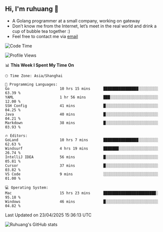 ## Hi, I'm ruhuang 👋

- A Golang programmer at a small company, working on gateway
- Don’t know me from the Internet, let’s meet in the real world and drink a cup of bubble tea together :)
- Feel free to contact me via [email](mailto:ruhuang2001@gmail.com)
<!--START_SECTION:waka-->
![Code Time](http://img.shields.io/badge/Code%20Time-467%20hrs%2018%20mins-blue)

![Profile Views](http://img.shields.io/badge/Profile%20Views-4-blue)

📊 **This Week I Spent My Time On** 

```text
🕑︎ Time Zone: Asia/Shanghai

💬 Programming Languages: 
Go                       10 hrs 15 mins      ████████████████░░░░░░░░░   63.39 % 
YAML                     1 hr 56 mins        ███░░░░░░░░░░░░░░░░░░░░░░   12.00 % 
SSH Config               41 mins             █░░░░░░░░░░░░░░░░░░░░░░░░   04.25 % 
Java                     40 mins             █░░░░░░░░░░░░░░░░░░░░░░░░   04.21 % 
Markdown                 38 mins             █░░░░░░░░░░░░░░░░░░░░░░░░   03.93 % 

🔥 Editors: 
GoLand                   10 hrs 7 mins       ████████████████░░░░░░░░░   62.63 % 
Windsurf                 4 hrs 19 mins       ███████░░░░░░░░░░░░░░░░░░   26.74 % 
IntelliJ IDEA            56 mins             █░░░░░░░░░░░░░░░░░░░░░░░░   05.81 % 
Cursor                   37 mins             █░░░░░░░░░░░░░░░░░░░░░░░░   03.82 % 
VS Code                  9 mins              ░░░░░░░░░░░░░░░░░░░░░░░░░   01.00 % 

💻 Operating System: 
Mac                      15 hrs 23 mins      ████████████████████████░   95.18 % 
Windows                  46 mins             █░░░░░░░░░░░░░░░░░░░░░░░░   04.82 % 
```


 Last Updated on 23/04/2025 15:36:13 UTC
<!--END_SECTION:waka-->

![Ruhuang's GitHub stats](https://github-readme-stats.vercel.app/api?username=ruhuang2001&count_private=true&hide_title=true&show_icons=true&theme=vue)

